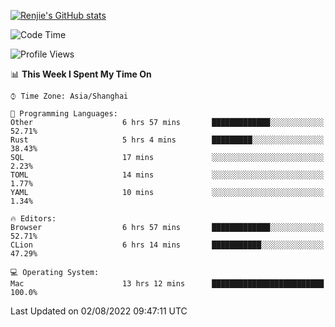 [![Renjie's GitHub stats](https://github-readme-stats.vercel.app/api?username=liurenjie1024&show_icons=true&theme=chartreuse-dark)](https://github.com/anuraghazra/github-readme-stats)

<!--START_SECTION:waka-->
![Code Time](http://img.shields.io/badge/Code%20Time-97%20hrs%2053%20mins-blue)

![Profile Views](http://img.shields.io/badge/Profile%20Views-20-blue)

📊 **This Week I Spent My Time On** 

```text
⌚︎ Time Zone: Asia/Shanghai

💬 Programming Languages: 
Other                    6 hrs 57 mins       █████████████░░░░░░░░░░░░   52.71% 
Rust                     5 hrs 4 mins        █████████░░░░░░░░░░░░░░░░   38.43% 
SQL                      17 mins             ░░░░░░░░░░░░░░░░░░░░░░░░░   2.23% 
TOML                     14 mins             ░░░░░░░░░░░░░░░░░░░░░░░░░   1.77% 
YAML                     10 mins             ░░░░░░░░░░░░░░░░░░░░░░░░░   1.34%

🔥 Editors: 
Browser                  6 hrs 57 mins       █████████████░░░░░░░░░░░░   52.71% 
CLion                    6 hrs 14 mins       ███████████░░░░░░░░░░░░░░   47.29%

💻 Operating System: 
Mac                      13 hrs 12 mins      █████████████████████████   100.0%

```


 Last Updated on 02/08/2022 09:47:11 UTC
<!--END_SECTION:waka-->

